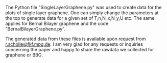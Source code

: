 The Python file "SingleLayerGraphene.py" was used to create data for the plots of single layer graphene. One can simply change the parameters at the top to generate data for a given set of T,n,N_x,N_y,U etc. 
The same applies for Bernal Bilayer graphene and the code "BernalBilayerGraphene.py".

The generated data from these files is available upon request from r.scholle@fkf.mpg.de. I am very glad for any requests or inquiries concerning the paper and happy to share the rawdata we collected for graphene or BBG.
